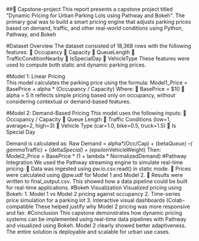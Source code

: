 ##💎 Capstone-project
   This report presents a capstone project titled "Dynamic Pricing for Urban  Parking Lots using Pathway and Bokeh". The primary goal was to build a  smart pricing engine that adjusts parking prices based on demand, traffic, and  other real-world conditions using Python, Pathway, and Bokeh

   #Dataset Overview
      The dataset consisted of 18,368 rows with the following features:
           Occupancy
           Capacity
           QueueLength
           TrafficConditionNearby
           IsSpecialDay
           VehicleType
       These features were used to compute both static and dynamic parking prices.

  #Model 1: Linear Pricing   
    This model calculates the parking price using the formula:
        Model1_Price = BasePrice + alpha * (Occupancy / Capacity)
        Where:
           BasePrice = $10
           alpha = 5
    It reflects simple pricing based only on occupancy, without considering 
    contextual or demand-based features.

  #Model 2: Demand-Based Pricing
    This model uses the following inputs:
       Occupancy / Capacity
       Queue Length
       Traffic Conditions (low=1, average=2, high=3)
       Vehicle Type (car=1.0, bike=0.5, truck=1.5)
       Is Special Day
     
   Demand is calculated as:
      Raw Demand = alpha*(Occ/Cap) + (beta*Queue) –( gamma*Traffic) 
      + (delta*Special) + (epsilon*VehicleWeight)
       Then: 
      Model2_Price = BasePrice * (1 + lambda * NormalizedDemand)
  #Pathway Integration
      We used the Pathway streaming engine to simulate real-time pricing:
         Data was ingested using pw.io.csv.read() in static mode.
         Prices were calculated using @pw.udf for Model 1 and Model 2.
         Results were written to final_output.csv.
      This showed how a data pipeline could be built for real-time applications.
  #Bokeh Visualization
     Visualized pricing using Bokeh:
        1. Model 1 vs Model 2 pricing against occupancy
        2. Time-series price simulation for a parking lot
        3. Interactive visual dashboards (Colab-compatible
     These helped justify why Model 2 pricing was more responsive and fair.
  #Conclusion
     This capstone demonstrates how dynamic pricing systems can be 
    implemented using real-time data pipelines with Pathway and visualized 
    using Bokeh. Model 2 clearly showed better adaptiveness. The entire solution 
    is deployable and scalable for urban use cases.
